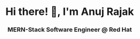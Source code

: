 <h1 align="center">Hi there! 👋, I'm Anuj Rajak</h1>
<h3 align="center">MERN-Stack Software Engineer @ Red Hat</h3>

